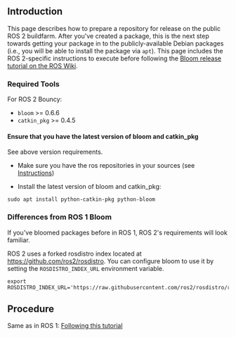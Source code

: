 ## Introduction

This page describes how to prepare a repository for release on the public ROS 2 buildfarm. After you've created a package, this is the next step towards getting your package in to the publicly-available Debian packages (i.e., you will be able to install the package via `apt`). This page includes the ROS 2-specific instructions to execute before following the [Bloom release tutorial on the ROS Wiki](http://wiki.ros.org/bloom/Tutorials/FirstTimeRelease).

### Required Tools

For ROS 2 Bouncy:
* `bloom` >= 0.6.6
* `catkin_pkg` >= 0.4.5

#### Ensure that you have the latest version of bloom and catkin_pkg

See above version requirements.

* Make sure you have the ros repositories in your sources (see [Instructions](Linux-Install-Debians.md#setup-sources))

* Install the latest version of bloom and catkin_pkg:
```
sudo apt install python-catkin-pkg python-bloom
```

### Differences from ROS 1 Bloom

If you've bloomed packages before in ROS 1, ROS 2's requirements will look familiar.

ROS 2 uses a forked rosdistro index located at https://github.com/ros2/rosdistro.
You can configure bloom to use it by setting the `ROSDISTRO_INDEX_URL` environment variable.

```
export ROSDISTRO_INDEX_URL='https://raw.githubusercontent.com/ros2/rosdistro/ros2/index.yaml'
```

## Procedure

Same as in ROS 1: [Following this tutorial]( http://wiki.ros.org/bloom/Tutorials/FirstTimeRelease.md)
